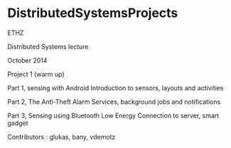 DistributedSystemsProjects
==========================

ETHZ

Distributed Systems lecture

October 2014

Project 1 (warm up)

  Part 1, sensing with Android
    Introduction to sensors, layouts and activities
    
  Part 2, The Anti-Theft Alarm
    Services, background jobs and notifications
    
  Part 3, Sensing using Bluetooth Low Energy
    Connection to server, smart gadget
    
Contributors : glukas, bany, vdemotz
    
